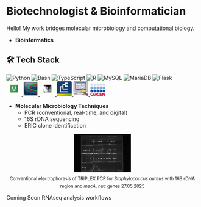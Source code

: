 # Biotechnologist & Bioinformatician
Hello! My work bridges molecular microbiology and computational biology.

- **Bioinformatics**
## 🛠️ Tech Stack

<p align="left">
  <!-- Programming Languages -->
  <img src="https://cdn.jsdelivr.net/gh/devicons/devicon/icons/python/python-original.svg" alt="Python" width="40" />
  <img src="https://cdn.jsdelivr.net/gh/devicons/devicon/icons/bash/bash-original.svg" alt="Bash" width="40" />
  <img src="https://cdn.jsdelivr.net/gh/devicons/devicon/icons/typescript/typescript-original.svg" alt="TypeScript" width="40" />
<img src="https://cdn.jsdelivr.net/gh/devicons/devicon/icons/r/r-original.svg" alt="R" width="40" />

  <img src="https://cdn.jsdelivr.net/gh/devicons/devicon/icons/mysql/mysql-original.svg" alt="MySQL" width="40" />
  <img src="https://cdn.jsdelivr.net/gh/devicons/devicon/icons/mariadb/mariadb-original.svg" alt="MariaDB" width="40" />

  <img src="https://cdn.jsdelivr.net/gh/devicons/devicon/icons/flask/flask-original.svg" alt="Flask" width="40" />

</br>

<a href="https://www.megasoftware.net/" target="_blank">
<img src="Mega.jpg" alt="MEGA" width="40"/>
</a>

<a href="https://technelysium.com.au/wp/chromas/" target="_blank">  
<img src="Chromas.jpg" alt="Chromas" width="40" />
</a>

<a href="http://tree.bio.ed.ac.uk/software/Figtree/" target="_blank">
<img src="Figtree.jpg" alt="FigTree" width="40" />
</a>

<a href="https://www.bockytech.com.tw/PDF-File/bn_brochure.pdf" target="_blank">
<img src="Bionumerics.jpg" alt="BIONUMERICS" width="40" />
</a>

<a href="https://digitalworldbiology.com/FinchTV" target="_blank">
<img src="FinchTV.jpg" alt="FinchTV" width="40" />
</a>

<a href="https://www.qiagen.com/us/resources/resourcedetail?id=def90e09-0c22-4dad-ba8d-820fedb5ec0d&lang=en" target="_blank">
<img src="Qiacuity.jpg" alt="Qiacuity Software Suite" width="40" />
</a>

- **Molecular Microbiology Techniques**
  - PCR (conventional, real-time, and digital)
  - 16S rDNA sequencing
  - ERIC clone identification
   
<p align="center">
  <img src="TRIPLEX POBÓR X 3 PŁYTKA 27.05.2025.jpg" alt="TRIPLEX PCR with 16S rDNA region and <i>mecA</i>, <i>nuc</i> genes  27.05.2025" width="150"/><br/>
  <sub>Conventional electrophoresis of TRIPLEX PCR for <i>Staphylococcus aureus</i> with 16S rDNA region and <i>mecA</i>, <i>nuc</i> genes  27.05.2025</sub>
</p>

<h>Coming Soon</h>
RNAseq analysis workflows
